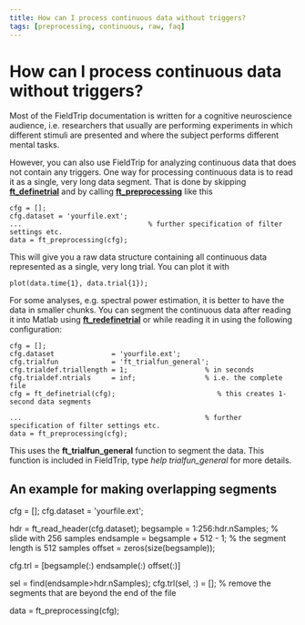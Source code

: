 ```yaml
---
title: How can I process continuous data without triggers?
tags: [preprocessing, continuous, raw, faq]
---
```


# How can I process continuous data without triggers?

Most of the FieldTrip documentation is written for a cognitive neuroscience audience, i.e. researchers that usually are performing experiments in which different stimuli are presented and where the subject performs different mental tasks.

However, you can also use FieldTrip for analyzing continuous data that does not contain any triggers. One way for processing continuous data is to read it as a single, very long data segment. That is done by skipping **[ft_definetrial](/reference/ft_definetrial)** and by calling **[ft_preprocessing](/reference/ft_preprocessing)** like this

    cfg = [];
    cfg.dataset = 'yourfile.ext';
    ...                               % further specification of filter settings etc.
    data = ft_preprocessing(cfg);

This will give you a raw data structure containing all continuous data represented as a single, very long trial. You can plot it with

    plot(data.time{1}, data.trial{1});

For some analyses, e.g. spectral power estimation, it is better to have the data in smaller chunks. You can segment the continuous data after reading it into Matlab using **[ft_redefinetrial](/reference/ft_redefinetrial)** or while reading it in using the following configuration:

    cfg = [];
    cfg.dataset              = 'yourfile.ext';
    cfg.trialfun             = 'ft_trialfun_general';
    cfg.trialdef.triallength = 1;                   % in seconds
    cfg.trialdef.ntrials     = inf;                 % i.e. the complete file
    cfg = ft_definetrial(cfg);                         % this creates 1-second data segments

    ...                                             % further specification of filter settings etc.
    data = ft_preprocessing(cfg);

This uses the **ft_trialfun_general** function to segment the data. This function is included in FieldTrip, type *help trialfun_general* for more details.

##  An example for making overlapping segments


  cfg = [];
  cfg.dataset     = 'yourfile.ext';

  hdr             = ft_read_header(cfg.dataset);
  begsample       = 1:256:hdr.nSamples;             % slide with 256 samples
  endsample       = begsample + 512 - 1;            % the segment length is 512 samples
  offset          = zeros(size(begsample));

  cfg.trl         = [begsample(:) endsample(:) offset(:)]

  sel             = find(endsample>hdr.nSamples);
  cfg.trl(sel, :) = [];                             % remove the segments that are beyond the end of the file

  data = ft_preprocessing(cfg);
